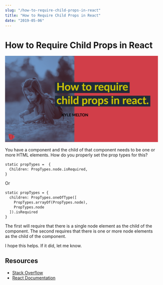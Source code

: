 ```yaml
---
slug: "/how-to-require-child-props-in-react"
title: "How to Require Child Props in React"
date: "2019-05-06"
---
```


# How to Require Child Props in React

![How to require child props in react](images/2019-05-06-how-to-require-child-props-in-react.png)

You have a component and the child of that component needs to be one or more HTML elements. How do you properly set the prop types for this?

```
static propTypes =  {
  Children: PropTypes.node.isRequired,
}
```

Or

```
static propTypes = {
  children: PropTypes.oneOfType([
    PropTypes.arrayOf(PropTypes.node),
    PropTypes.node
  ]).isRequired
}
```

The first will require that there is a single node element as the child of the component. The second requires that there is one or more node elements as the child of the component. 

I hope this helps. If it did, let me know.

## Resources

- [Stack Overflow](https://stackoverflow.com/questions/42122522/reactjs-what-should-the-proptypes-be-for-this-props-children)
- [React Documentation](https://reactjs.org/docs/typechecking-with-proptypes.html)
